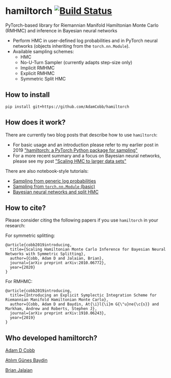 # hamiltorch [![Build Status](https://travis-ci.com/AdamCobb/hamiltorch.svg?token=qJKqovbtw9EzCw99Nvg8&branch=master)](https://travis-ci.com/AdamCobb/hamiltorch)


 PyTorch-based library for Riemannian Manifold Hamiltonian Monte Carlo (RMHMC) and inference in Bayesian neural networks

 * Perform HMC in user-defined log probabilities and in PyTorch neural networks (objects inheriting from the `torch.nn.Module`).
 * Available sampling schemes:
     * HMC
     * No-U-Turn Sampler (currently adapts step-size only)
     * Implicit RMHMC
     * Explicit RMHMC
     * Symmetric Split HMC

 ## How to install

```
pip install git+https://github.com/AdamCobb/hamiltorch
```

 ## How does it work?

 There are currently two blog posts that describe how to use `hamiltorch`:

 * For basic usage and an introduction please refer to my earlier post in 2019 ["hamiltorch: a PyTorch Python package for sampling"](https://adamcobb.github.io/journal/hamiltorch.html)
 * For a more recent summary and a focus on Bayesian neural networks, please see my post ["Scaling HMC to larger data sets"](https://adamcobb.github.io/journal/bnn.html)

 There are also notebook-style tutorials:

 * [Sampling from generic log probabilities](https://github.com/AdamCobb/hamiltorch/blob/master/notebooks/hamiltorch_log_prob_examples.ipynb)
 * [Sampling from `torch.nn.Module` (basic)](https://github.com/AdamCobb/hamiltorch/blob/master/notebooks/hamiltorch_Bayesian_NN_example.ipynb)
 * [Bayesian neural networks and split HMC](https://github.com/AdamCobb/hamiltorch/blob/master/notebooks/hamiltorch_split_HMC_BNN_example.ipynb)

 ## How to cite?

Please consider citing the following papers if you use `hamiltorch` in your research:

For symmetric splitting:
```
@article{cobb2019introducing,
  title={Scaling Hamiltonian Monte Carlo Inference for Bayesian Neural Networks with Symmetric Splitting},
  author={Cobb, Adam D and Jalaian, Brian},
  journal={arXiv preprint arXiv:2010.06772},
  year={2020}
}
```

For RMHMC:
```
@article{cobb2019introducing,
  title={Introducing an Explicit Symplectic Integration Scheme for Riemannian Manifold Hamiltonian Monte Carlo},
  author={Cobb, Adam D and Baydin, At{\i}l{\i}m G{\"u}ne{\c{s}} and Markham, Andrew and Roberts, Stephen J},
  journal={arXiv preprint arXiv:1910.06243},
  year={2019}
}
```

 ## Who developed hamiltorch?

 [Adam D Cobb](https://adamcobb.github.io)

 [Atılım Güneş Baydin](http://www.robots.ox.ac.uk/~gunes/)

 [Brian Jalaian](https://www.brianjalaian.com)
